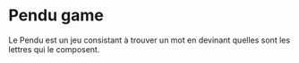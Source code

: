# Pendu game

Le Pendu est un jeu consistant à trouver un mot en devinant quelles sont les lettres qui le composent.
